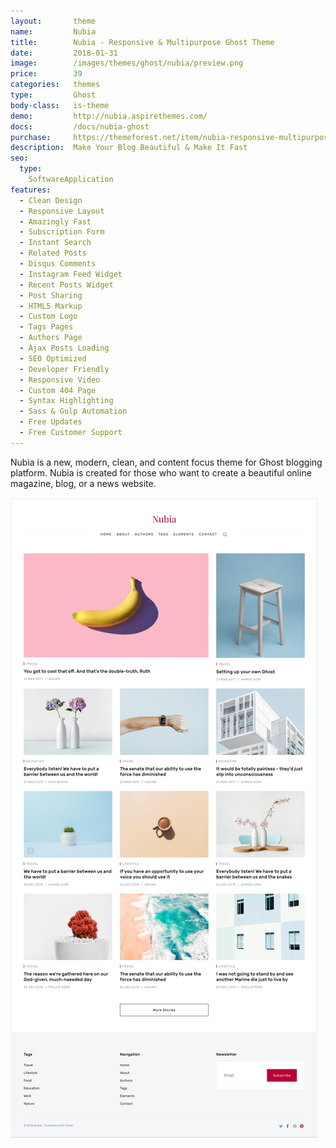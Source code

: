 ```yaml
---
layout:       theme
name:         Nubia
title:        Nubia - Responsive & Multipurpose Ghost Theme
date:         2018-01-31
image:        /images/themes/ghost/nubia/preview.png
price:        39
categories:   themes
type:         Ghost
body-class:   is-theme
demo:         http://nubia.aspirethemes.com/
docs:         /docs/nubia-ghost
purchase:     https://themeforest.net/item/nubia-responsive-multipurpose-ghost-theme/21076246?ref=aspirethemes
description:  Make Your Blog Beautiful & Make It Fast
seo:
  type:
    SoftwareApplication
features:
  - Clean Design
  - Responsive Layout
  - Amazingly Fast
  - Subscription Form
  - Instant Search
  - Related Posts
  - Disqus Comments
  - Instagram Feed Widget
  - Recent Posts Widget
  - Post Sharing
  - HTML5 Markup
  - Custom Logo
  - Tags Pages
  - Authors Page
  - Ajax Posts Loading
  - SEO Optimized
  - Developer Friendly
  - Responsive Video
  - Custom 404 Page
  - Syntax Highlighting
  - Sass & Gulp Automation
  - Free Updates
  - Free Customer Support
---
```


Nubia is a new, modern, clean, and content focus theme for Ghost blogging platform. Nubia is created for those who want to create a beautiful online magazine, blog, or a news website.

![aspire-ghost-full-preview](/images/themes/ghost/nubia/full-preview.jpg)